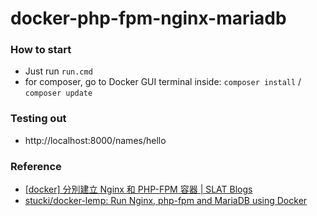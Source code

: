 docker-php-fpm-nginx-mariadb
===================
### How to start
- Just run `run.cmd`
- for composer, go to Docker GUI terminal inside: `composer install` / `composer update`

### Testing out
- http://localhost:8000/names/hello

### Reference
- [[docker] 分別建立 Nginx 和 PHP-FPM 容器 | SLAT Blogs](https://blogs.slat.org/blog/otakupapa/42)
- [stucki/docker-lemp: Run Nginx, php-fpm and MariaDB using Docker](https://github.com/stucki/docker-lemp)
